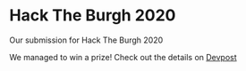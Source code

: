 # Hack The Burgh 2020
 Our submission for Hack The Burgh 2020
 
 We managed to win a prize! Check out the details on [Devpost](https://devpost.com/software/weatherboard)

